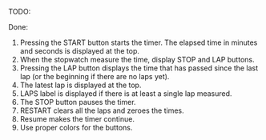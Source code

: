 TODO:


Done:
1. Pressing the START button starts the timer. The elapsed time in minutes and seconds is displayed at the top.
2. When the stopwatch measure the time, display STOP and LAP buttons.
3. Pressing the LAP button displays the time that has passed since the last lap (or the beginning if there are no laps yet).
4. The latest lap is displayed at the top.
5. LAPS label is displayed if there is at least a single lap measured.
6. The STOP button pauses the timer.
7. RESTART clears all the laps and zeroes the times.
8. Resume makes the timer continue.
9. Use proper colors for the buttons.
